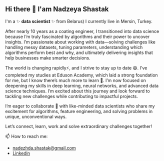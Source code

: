 ## Hi there 👋 I'am Nadzeya Shastak 

I'm a ✨ **data scientist** ✨ from Belarus)
I currently live in Mersin, Turkey. 

After nearly 10 years as a coating engineer, I transitioned into data science because I’m truly fascinated by algorithms and their power to uncover insights. 
I’m passionate about working with data—solving challenges like handling messy datasets, tuning parameters, understanding which algorithms perform best and why, and ultimately delivering insights that help businesses make smarter decisions.

The world is changing rapidly⚡, and I strive to stay up to date 😄. 
I’ve completed my studies at Eduson Academy, which laid a strong foundation for me, but I know there’s much more to learn 🌱. I’m now focused on deepening my skills in deep learning, neural networks, and advanced data science techniques. 
I’m excited about this journey and look forward to tackling new challenges while contributing to impactful projects.

I’m eager to collaborate 👯 with like-minded data scientists who share my excitement for algorithms, feature engineering, and solving problems in unique, unconventional ways.

Let’s connect, learn, work and solve extraordinary challenges together!

📫 How to reach me:
- nadezhda.shastak@gmail.com
- [Linkedin](https://www.linkedin.com/in/nadzeya-shastak-31459b334/)



